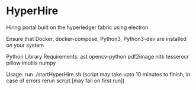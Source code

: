 # HyperHire
Hiring portal built on the hyperledger fabric using electron


Ensure that Docker, docker-compose, Python3, Python3-dev are installed on your system


Python Library Requirements: ast opencv-python pdf2image nltk tesserocr pillow imutils numpy


Usage: run ./startHyperHire.sh (script may take upto 10 minutes to finish, in case of errors rerun script [may fail on first run])
